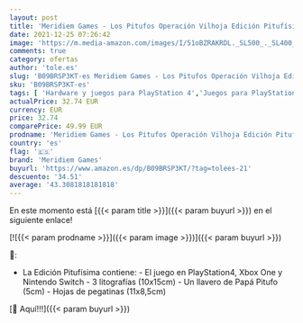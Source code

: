 ```yaml
---
layout: post
title: 'Meridiem Games - Los Pitufos Operación Vilhoja Edición Pitufísima - Playstation 4'
date: 2021-12-25 07:26:42
image: 'https://m.media-amazon.com/images/I/51oBZRAKRDL._SL500_._SL400_.jpg'
comments: true
category: ofertas
author: 'tole.es'
slug: 'B09BRSP3KT-es Meridiem Games - Los Pitufos Operación Vilhoja Edición...'
sku: 'B09BRSP3KT-es'
tags: [ 'Hardware y juegos para PlayStation 4','Juegos para PlayStation 4','Videojuegos','meridiem games','playstation', ]
actualPrice: 32.74 EUR
currency: EUR
price: 32.74
comparePrice: 49.99 EUR
prodname: 'Meridiem Games - Los Pitufos Operación Vilhoja Edición Pitufísima - Playstation 4'
country: 'es'
flag: '🇪🇸'
brand: 'Meridiem Games'
buyurl: 'https://www.amazon.es/dp/B09BRSP3KT/?tag=tolees-21'
descuento: '34.51'
average: '43.3081818181818'
---
```


En este momento está [{{< param title >}}]({{< param buyurl >}}) en el siguiente enlace!

[![{{< param prodname >}}]({{< param image >}})]({{< param buyurl >}})

🔎:

- La Edición Pitufísima contiene: - El juego en PlayStation4, Xbox One y Nintendo Switch - 3 litografías (10x15cm) - Un llavero de Papá Pitufo (5cm) - Hojas de pegatinas (11x8,5cm)

[🛒 Aquí!!!]({{< param buyurl >}})
